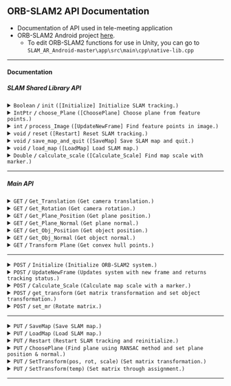 ## ORB-SLAM2 API Documentation

- Documentation of API used in tele-meeting application
- ORB-SLAM2 Android project [here](https://drive.google.com/drive/folders/196pCvo0SFELr976olZ6-WwBLWGM9gNHP?usp=sharing).
  - To edit ORB-SLAM2 functions for use in Unity, you can go to `SLAM_AR_Android-master\app\src\main\cpp\native-lib.cpp`

------------------------------------------------------------------------------------------

#### Documentation
##### SLAM Shared Library API

<details>
 <summary>
    <code>Boolean</code> <code><b>/</b></code> <code>init</code> <code>([Initialize] Initialize SLAM tracking.)</code>
 </summary>

##### Parameters

> | name      |  type     | data type               | description       |
> |-----------|-----------|-------------------------|-------------------|
> | str       |  required | byte[]                  | Byte local path to ORB-SLAM2 vocabulary (ORBvoc.txt).  |
> | fx        |  optional | float                   | Camera focal length in x-direction. Default is `640.0f`. We used `492.283793f`   |
> | fy        |  optional | float                   | Camera focal length in y-direction. Default is `640.0f`. We used `493.500742f`   |
> | cx        |  optional | float                   | Camera principal point x-coordinate. Default is `240.0f`. We used `310.163170f`   |
> | cy        |  optional | float                   | Camera principal point y-coordinate. Default is `320.0f`. We used `234.538534f`   |
> | k1        |  optional | float                   | Radial distortion coefficient k1. Default is `0.0f`. We used `0.097875f`   |
> | k2        |  optional | float                   | Radial distortion coefficient k2. Default is `0.0f`. We used `-0.385917f`   |
> | p1        |  optional | float                   | Tangential distortion coefficient p1. Default is `0.0f`. We used `0.0f`   |
> | p2        |  optional | float                   | Tangential distortion coefficient p2. Default is `0.0f`. We used `0.0f`   |
> | k3        |  optional | float                   | Radial distortion coefficient k3. Default is `0.0f`. We used `0.510286ff`   |
> | fps       |  optional | float                   | Camera frames per second. Default is `30.0f`.     |
> | RGB       |  optional | int                     | Flag indicating whether the input images are in RGB format. Default is `1`.     |
> | nFeatures |  optional | int                     | Maximum number of features to track. Default is `1000`. |
> | scaleFactor |  optional | float                 | Pyramid scale factor. Default is `1.2f`. |
> | nLevels   |  optional | int                     | Number of pyramid levels. Default is `8`. |
> | iniThFAST |  optional | int                     | Initial threshold for FAST feature detection. Default is `20`. |
> | minThFAST |  optional | int                     | Minimum threshold for FAST feature detection. Default is `7`. |


##### Returns

> | name      |  data type               | description       |
> |-----------|--------------------------|-------------------|
> | success   |  bool                    | True if initialization was successful, false otherwise.  |

</details>

<details>
 <summary>
    <code>IntPtr</code> <code><b>/</b></code> <code>choose_Plane</code> <code>([ChoosePlane] Choose plane from feature points.)</code>
 </summary>

##### Parameters

> | name      |  type     | data type               | description       |
> |-----------|-----------|-------------------------|-------------------|
> | Position  |  required | float[]                 | Float array that holds the position (x, y, z) of the plane.  |
> | EulerAngles |  required | float[]               | Float array that holds the orientation (x, y, z) of the plane in degrees.   |
> | size      |  required | out int                 | Variable that will hold the size of detected plane. |

##### Returns

> | name      |  data type               | description       |
> |-----------|--------------------------|-------------------|
> | dataPtr   |  IntPtr                  | Chosen plane.     |

</details>

<details>
 <summary>
    <code>int</code> <code><b>/</b></code> <code>process_Image</code> <code>([UpdateNewFrame] Find feature points in image.)</code>
 </summary>

##### Parameters

> | name      |  type     | data type               | description       |
> |-----------|-----------|-------------------------|-------------------|
> | ImageData |  required | byte[]                  | Image data of the new frame.  |
> | T         |  required | float[]                 | Float array placeholder to save translation matrix (3 x 1 matrix).   |
> | wxyz      |  required | float[]                 | Float array placeholder to save rotation matrix (3 x 3 matrix).   |
> | isFeature |  required | bool                    | Flag indicating whether to show feature points or not.   |
> | rawdata   |  required | ref Color32[]           | Reference to an array to store the processed image data. |


##### Returns

> | name      |  data type               | description       |
> |-----------|--------------------------|-------------------|
> | status    |  int                     | Tracking status code.   |
> | -         |  -                       | `-1` = `SYSTEM_NOT_READY`   |
> | -         |  -                       | `0` = `NO_IMAGES_YET`   |
> | -         |  -                       | `1` = `NOT_INITIALIZED`   |
> | -         |  -                       | `2` = `OK`   |
> | -         |  -                       | `3` = `LOST`   |

</details>

<details>
 <summary>
    <code>void</code> <code><b>/</b></code> <code>reset</code> <code>([Restart] Reset SLAM tracking.)</code>
 </summary>

##### Parameters

> None

##### Returns

> None

</details>

<details>
 <summary>
    <code>void</code> <code><b>/</b></code> <code>save_map_and_quit</code> <code>([SaveMap] Save SLAM map and quit.)</code>
 </summary>

##### Parameters

> | name      |  type     | data type               | description       |
> |-----------|-----------|-------------------------|-------------------|
> | str       |  required | byte[]                  | Byte save path.   |
> | length    |  required | int                     | Length of byte save path.   |

##### Returns

> None

</details>

<details>
 <summary>
    <code>void</code> <code><b>/</b></code> <code>load_map</code> <code>([LoadMap] Load SLAM map.)</code>
 </summary>

##### Parameters

> | name      |  type     | data type               | description       |
> |-----------|-----------|-------------------------|-------------------|
> | str       |  required | byte[]                  | Byte load path.   |
> | length    |  required | int                     | Length of byte load path.   |

##### Returns

> None

</details>

<details>
 <summary>
    <code>Double</code> <code><b>/</b></code> <code>calculate_scale</code> <code>([Calculate_Scale] Find map scale with marker.)</code>
 </summary>

##### Parameters

> None

##### Returns

> | name      |  data type               | description       |
> |-----------|--------------------------|-------------------|
> | scale     |  Double                  | Map scale.   |

</details>

------------------------------------------------------------------------------------------

##### Main API

<details>
 <summary>
    <code>GET</code> <code><b>/</b></code> <code>Get_Translation</code> <code>(Get camera translation.)</code>
 </summary>

##### Parameters

> None

##### Responses

> | name      |  data type               | description       |
> |-----------|--------------------------|-------------------|
> | posc      |  Vector3                 | Camera translation.   |

</details>

<details>
 <summary>
    <code>GET</code> <code><b>/</b></code> <code>Get_Rotation</code> <code>(Get camera rotation.)</code>
 </summary>

##### Parameters

> None

##### Responses

> | name      |  data type               | description       |
> |-----------|--------------------------|-------------------|
> | new_qc    |  Quaternion              | Camera rotation.   |

</details>

<details>
 <summary>
    <code>GET</code> <code><b>/</b></code> <code>Get_Plane_Position</code> <code>(Get plane position.)</code>
 </summary>

##### Parameters

> None

##### Responses

> | name      |  data type               | description       |
> |-----------|--------------------------|-------------------|
> | posp      |  Vector3                 | Plane position.   |

</details>

<details>
 <summary>
    <code>GET</code> <code><b>/</b></code> <code>Get_Plane_Normal</code> <code>(Get plane normal.)</code>
 </summary>

##### Parameters

> None

##### Responses

> | name      |  data type               | description       |
> |-----------|--------------------------|-------------------|
> | new_qp    |  Quaternion              | Plane normal.   |

</details>

<details>
 <summary>
    <code>GET</code> <code><b>/</b></code> <code>Get_Obj_Position</code> <code>(Get object position.)</code>
 </summary>

##### Parameters

> None

##### Responses

> | name      |  data type               | description       |
> |-----------|--------------------------|-------------------|
> | obj_t     |  Vector3                 | Object position.   |

</details>

<details>
 <summary>
    <code>GET</code> <code><b>/</b></code> <code>Get_Obj_Normal</code> <code>(Get object normal.)</code>
 </summary>

##### Parameters

> None

##### Responses

> | name      |  data type               | description       |
> |-----------|--------------------------|-------------------|
> | obj_r     |  Quaternion              | Object normal.   |

</details>

<details>
 <summary>
    <code>GET</code> <code><b>/</b></code> <code>Transform Plane</code> <code>(Get convex hull points.)</code>
 </summary>

##### Parameters

> None

##### Responses

> | name      |  data type               | description       |
> |-----------|--------------------------|-------------------|
> | convex_points     |  Vector3[]              | Array of convex hull points.   |

</details>

------------------------------------------------------------------------------------------

<details>
 <summary>
    <code>POST</code> <code><b>/</b></code> <code>Initialize</code> <code>(Initialize ORB-SLAM2 system.)</code>
 </summary>

##### Parameters

> | name      |  type     | data type               | description       |
> |-----------|-----------|-------------------------|-------------------|
> | PathToVoc |  required | string                  | Local path to ORB-SLAM2 vocabulary (ORBvoc.txt).  |
> | fx        |  optional | float                   | Camera focal length in x-direction. Default is `640.0f`. We used `492.283793f`   |
> | fy        |  optional | float                   | Camera focal length in y-direction. Default is `640.0f`. We used `493.500742f`   |
> | cx        |  optional | float                   | Camera principal point x-coordinate. Default is `240.0f`. We used `310.163170f`   |
> | cy        |  optional | float                   | Camera principal point y-coordinate. Default is `320.0f`. We used `234.538534f`   |
> | k1        |  optional | float                   | Radial distortion coefficient k1. Default is `0.0f`. We used `0.097875f`   |
> | k2        |  optional | float                   | Radial distortion coefficient k2. Default is `0.0f`. We used `-0.385917f`   |
> | p1        |  optional | float                   | Tangential distortion coefficient p1. Default is `0.0f`. We used `0.0f`   |
> | p2        |  optional | float                   | Tangential distortion coefficient p2. Default is `0.0f`. We used `0.0f`   |
> | k3        |  optional | float                   | Radial distortion coefficient k3. Default is `0.0f`. We used `0.510286ff`   |
> | fps       |  optional | float                   | Camera frames per second. Default is `30.0f`.     |
> | RGB       |  optional | int                     | Flag indicating whether the input images are in RGB format. Default is `1`.     |
> | nFeatures |  optional | int                     | Maximum number of features to track. Default is `1000`. |
> | scaleFactor |  optional | float                 | Pyramid scale factor. Default is `1.2f`. |
> | nLevels   |  optional | int                     | Number of pyramid levels. Default is `8`. |
> | iniThFAST |  optional | int                     | Initial threshold for FAST feature detection. Default is `20`. |
> | minThFAST |  optional | int                     | Minimum threshold for FAST feature detection. Default is `7`. |


##### Returns

> | name      |  data type               | description       |
> |-----------|--------------------------|-------------------|
> | success   |  bool                    | True if initialization was successful, false otherwise.  |

##### Example
```
string PathToVoc = Application.persistentDataPath;;
bool success = Initialize(
    PathToVoc, 640.0f, 640.0f, 240.0f, 320.0f, 0.0f, 0.0f, 0.0f, 0.0f, 0.0f, 30.0f, 1, 1000, 1.2f, 8, 20, 7
);
if (success)
{
    Console.WriteLine("Initialization successful!");
}
else
{
    Console.WriteLine("Initialization failed.");
}
```

</details>

<details>
 <summary>
    <code>POST</code> <code><b>/</b></code> <code>UpdateNewFrame</code> <code>(Updates system with new frame and returns tracking status.)</code>
 </summary>

##### Parameters

> | name      |  type     | data type               | description       |
> |-----------|-----------|-------------------------|-------------------|
> | imgData   |  required | byte[]                  | Image data of the new frame.  |
> | isFeature |  required | bool                    | Flag indicating whether to show feature points or not.   |
> | data      |  required | ref Color32[]           | Reference to an array to store the processed image data. |


##### Returns

> | name      |  data type               | description       |
> |-----------|--------------------------|-------------------|
> | status    |  int                     | Tracking status code.   |
> | -         |  -                       | `-1` = `SYSTEM_NOT_READY`   |
> | -         |  -                       | `0` = `NO_IMAGES_YET`   |
> | -         |  -                       | `1` = `NOT_INITIALIZED`   |
> | -         |  -                       | `2` = `OK`   |
> | -         |  -                       | `3` = `LOST`   |

</details>

<details>
 <summary>
    <code>POST</code> <code><b>/</b></code> <code>Calculate_Scale</code> <code>(Calculate map scale with a marker.)</code>
 </summary>

##### Parameters

> None


##### Returns

> | name      |  data type               | description       |
> |-----------|--------------------------|-------------------|
> | measure_scale    |  float                     | Scale of map based on a known marker.   |

</details>

<details>
 <summary>
    <code>POST</code> <code><b>/</b></code> <code>get_transform</code> <code>(Get matrix transformation and set object transformation.)</code>
 </summary>

##### Parameters

> | name      |  type     | data type               | description       |
> |-----------|-----------|-------------------------|-------------------|
> | pos       |  required | Vector3                 | Position.         |
> | rot       |  required | Quaternion              | Rotation.         |
> | scale     |  required | Vector3                 | Map scale.        |


##### Returns

> | name      |  data type               | description       |
> |-----------|--------------------------|-------------------|
> | m         |  Matrix4x4               | Matrix based on known position, rotation, and scale.   |

</details>

<details>
 <summary>
    <code>POST</code> <code><b>/</b></code> <code>set_mr</code> <code>(Rotate matrix.)</code>
 </summary>

##### Parameters

> | name      |  type     | data type               | description       |
> |-----------|-----------|-------------------------|-------------------|
> | angle     |  required | float                   | Angle in degrees. |


##### Returns

> | name      |  data type               | description       |
> |-----------|--------------------------|-------------------|
> | mr        |  Matrix4x4               | Rotated matrix.   |

</details>

------------------------------------------------------------------------------------------

<details>
  <summary>
    <code>PUT</code> <code><b>/</b></code> <code>SaveMap</code> <code>(Save SLAM map.)</code>
  </summary>

##### Parameters

> | name      |  type     | data type               | description       |
> |-----------|-----------|-------------------------|-------------------|
> | SavePath  |  required | string                  | Location to save SLAM map.  |

</details>

<details>
  <summary>
    <code>PUT</code> <code><b>/</b></code> <code>LoadMap</code> <code>(Load SLAM map.)</code>
  </summary>

##### Parameters

> | name      |  type     | data type               | description       |
> |-----------|-----------|-------------------------|-------------------|
> | LoadPath  |  required | string                  | Location to load SLAM map.  |

</details>

<details>
  <summary>
    <code>PUT</code> <code><b>/</b></code> <code>Restart</code> <code>(Restart SLAM tracking and reinitialize.)</code>
  </summary>

##### Parameters

> None

</details>

<details>
  <summary>
    <code>PUT</code> <code><b>/</b></code> <code>ChoosePlane</code> <code>(Find plane using RANSAC method and set plane position & normal.)</code>
  </summary>

##### Parameters

> None

</details>

<details>
  <summary>
    <code>PUT</code> <code><b>/</b></code> <code>SetTransform(pos, rot, scale)</code> <code>(Set matrix transformation.)</code>
  </summary>

##### Parameters

> | name      |  type     | data type               | description       |
> |-----------|-----------|-------------------------|-------------------|
> | pos       |  required | Vector3                 | Position.         |
> | rot       |  required | Quaternion              | Rotation.         |
> | scale     |  required | Vector3                 | Map scale.        |

</details>

<details>
  <summary>
    <code>PUT</code> <code><b>/</b></code> <code>SetTransform(temp)</code> <code>(Set matrix through assignment.)</code>
  </summary>

##### Parameters

> | name      |  type     | data type               | description       |
> |-----------|-----------|-------------------------|-------------------|
> | temp      |  required | Matrix4x4               | Complete matrix.  |

</details>

------------------------------------------------------------------------------------------
